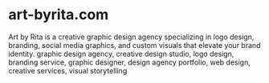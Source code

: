 # art-byrita.com
Art by Rita is a creative graphic design agency specializing in logo design, branding, social media graphics, and custom visuals that elevate your brand identity.       graphic design agency, creative design studio, logo design, branding service, graphic designer, design agency portfolio, web design, creative services, visual storytelling
